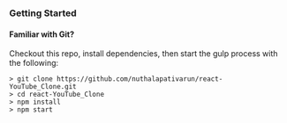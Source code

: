 ### Getting Started

#### Familiar with Git?
Checkout this repo, install dependencies, then start the gulp process with the following:

```
> git clone https://github.com/nuthalapativarun/react-YouTube_Clone.git
> cd react-YouTube_Clone
> npm install
> npm start
```